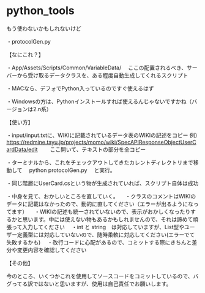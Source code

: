 # python_tools
もう使わないかもしれないけど

・protocolGen.py

【なにこれ？】

・App/Assets/Scripts/Common/VariableData/
　ここの配置されるべき、サーバーから受け取るデータクラスを、ある程度自動生成してくれるスクリプト

・MACなら、デフォでPython入っているのですぐ使えるはず

・Windowsの方は、Pythonインストールすれば使えるんじゃないですかね（バージョンは2.n系）

【使い方】

・input/input.txtに、WIKIに記載されているデータ表のWIKIの記述をコピー
例）https://redmine.tayu.jp/projects/momo/wiki/SpecAPIResponseObjectUserCardData/edit
　　ここ開いて、テキストの部分を全コピー

・ターミナルから、これをチェックアウトしてきたカレントディレクトリまで移動して
　python protocolGen.py
　と実行。

・同じ階層にUserCard.csという物が生成されていれば、スクリプト自体は成功

・中身を見て、おかしいところを直していく。
　・クラスのコメントはWIKIのデータに記載はなかったので、動的に直してください（エラーが出るようになってます）
　・WIKIの記述も統一されていないので、表示がおかしくなったりするかと思います。中には使えない物もあるかもしれませんので、それは諦めて頑張って入力してください
　・int と string　は対応していますが、List型やユーザー定義型には対応していないので、随時柔軟に対応してください(エラーでて失敗するかも)
　・改行コードに心配があるので、コミットする際にきちんと差分や変更内容を確認してください

【その他】

今のところ、いくつかこれを使用してソースコードをコミットしているので、バグってる訳ではないと思いますが、使用は自己責任でお願いします。


